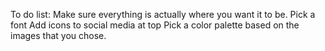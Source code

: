 To do list:
Make sure everything is actually where you want it to be.
Pick a font
Add icons to social media at top
Pick a color palette based on the images that you chose.
